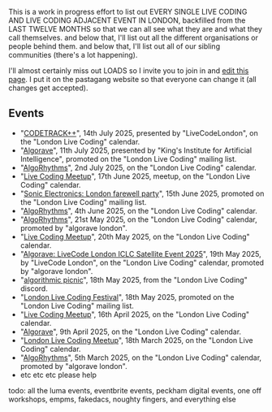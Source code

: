 This is a work in progress effort to list out EVERY SINGLE LIVE CODING AND LIVE CODING ADJACENT EVENT IN LONDON, backfilled from the LAST TWELVE MONTHS so that we can all see what they are and what they call themselves. and below that, I'll list out all the different organisations or people behind them. and below that, I'll list out all of our sibling communities (there's a lot happening).

I'll almost certainly miss out LOADS so I invite you to join in and [edit this page](https://github.com/pastagang/pastagang/edit/main/london/audit/readme.md). I put it on the pastagang website so that everyone can change it (all changes get accepted).

## Events

- "[CODETRACK++](https://lu.ma/2rkkzmcz)", 14th July 2025, presented by "LiveCodeLondon", on the "London Live Coding" calendar.
- "[Algorave](https://london.sciencegallery.com/sgl-events/algorave)", 11th July 2025, presented by "King's Institute for Artificial Intelligence", promoted on the "London Live Coding" mailing list. 
- "[AlgoRhythms](https://lu.ma/vp5swhx4)", 2nd July 2025, on the "London Live Coding" calendar.
- "[Live Coding Meetup](https://lu.ma/4kxq8w80)", 17th June 2025, meetup, on the "London Live Coding" calendar.
- "[Sonic Electronics: London farewell party](https://dice.fm/event/8eppn5-sonic-electronics-london-farewell-party-15th-jun-the-victoria-london-tickets)", 15th June 2025, promoted on the "London Live Coding" mailing list.
- "[AlgoRhythms](https://lu.ma/rykjwzu2)", 4th June 2025, on the "London Live Coding" calendar.
- "[AlgoRhythms](https://lu.ma/nwmbc9gb)", 21st May 2025, on the "London Live Coding" calendar, promoted by "algorave london".
- "[Live Coding Meetup](https://lu.ma/9l9he1o2)", 20th May 2025, on the "London Live Coding" calendar.
- "[Algorave: LiveCode London ICLC Satellite Event 2025](https://lu.ma/ydicdxow)", 19th May 2025, by "LiveCode London", on the "London Live Coding" calendar, promoted by "algorave london".
- "[algorithmic picnic](https://discord.com/channels/1333535594453794937/1333580107004121150/1372561624652709989)", 18th May 2025, from the "London Live Coding" discord.
- "[London Live Coding Festival](https://www.pastagang.cc/london/festival/2025/)", 18th May 2025, promoted on the "London Live Coding" mailing list. 
- "[Live Coding Meetup](https://lu.ma/ig4y8mii)", 16th April 2025, on the "London Live Coding" calendar.
- "[Algorave](https://lu.ma/ig4y8mii)", 9th April 2025, on the "London Live Coding" calendar.
- "[London Live Coding Meetup](https://lu.ma/6a8uoom3)", 18th March 2025, on the "London Live Coding" calendar. 
- "[AlgoRhythms](https://lu.ma/35xf6hly)", 5th March 2025, on the "London Live Coding" calendar, promoted by "algorave london".
- etc etc etc please help

todo: all the luma events, eventbrite events, peckham digital events, one off workshops, empms, fakedacs, noughty fingers, and everything else
